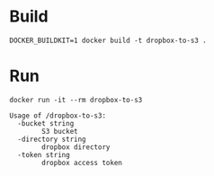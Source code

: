 # Build
`DOCKER_BUILDKIT=1 docker build -t dropbox-to-s3 .`

# Run
`docker run -it --rm dropbox-to-s3`
```console
Usage of /dropbox-to-s3:
  -bucket string
    	S3 bucket
  -directory string
    	dropbox directory
  -token string
    	dropbox access token
```
